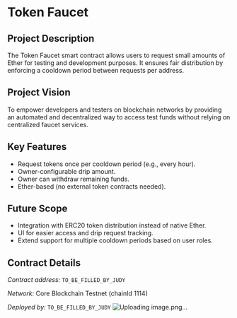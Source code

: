 # Token Faucet

## Project Description

The Token Faucet smart contract allows users to request small amounts of Ether for testing and development purposes. It ensures fair distribution by enforcing a cooldown period between requests per address.

## Project Vision

To empower developers and testers on blockchain networks by providing an automated and decentralized way to access test funds without relying on centralized faucet services.

## Key Features

- Request tokens once per cooldown period (e.g., every hour).
- Owner-configurable drip amount.
- Owner can withdraw remaining funds.
- Ether-based (no external token contracts needed).

## Future Scope

- Integration with ERC20 token distribution instead of native Ether.
- UI for easier access and drip request tracking.
- Extend support for multiple cooldown periods based on user roles.

## Contract Details

*Contract address:* `TO_BE_FILLED_BY_JUDY`

*Network:* Core Blockchain Testnet (chainId 1114)

*Deployed by:* `TO_BE_FILLED_BY_JUDY`
![Uploading image.png…]()
